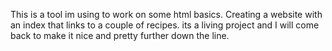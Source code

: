 This is a tool im using to work on some html basics. Creating a website with an index that links to a couple of recipes.
its a living project and I will come back to make it nice and pretty further down the line.